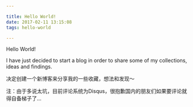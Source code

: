 ```yaml
---

title: Hello World!
date: 2017-02-11 13:15:08
tags: hello-world

---
```

Hello World!

I have just decided to start a blog in order to share some of my collections, ideas and findings. 

决定创建一个新博客来分享我的一些收藏，想法和发现～

注：由于多说太坑，目前评论系统为Disqus，很抱歉国内的朋友们如果要评论就得自备梯子了...
